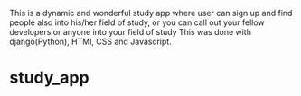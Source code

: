 This is a dynamic and wonderful study app where user can sign up and find people also into his/her field of study, or you can call out your fellow developers or anyone into your field of study
This was done with django(Python), HTMl, CSS and Javascript.
# study_app

